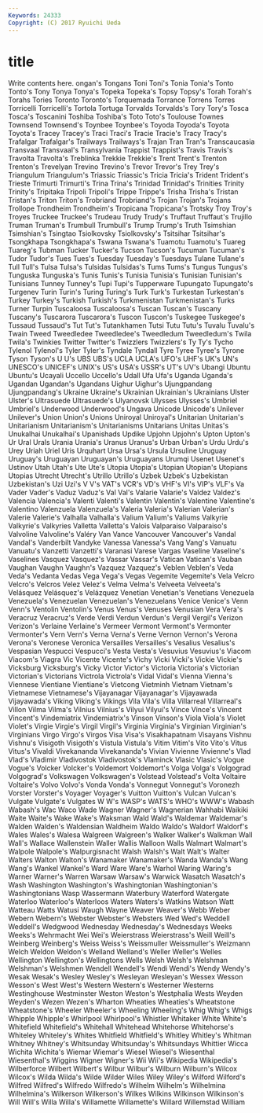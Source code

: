 ```yaml
---
Keywords: 24333 
Copyright: (C) 2017 Ryuichi Ueda
---
```


# title

Write contents here.
ongan's Tongans Toni Toni's Tonia Tonia's Tonto Tonto's Tony
Tonya Tonya's Topeka Topeka's Topsy Topsy's Torah Torah's Torahs Tories
Toronto Toronto's Torquemada Torrance Torrens Torres Torricelli Torricelli's Tortola Tortuga
Torvalds Torvalds's Tory Tory's Tosca Tosca's Toscanini Toshiba Toshiba's Toto
Toto's Toulouse Townes Townsend Townsend's Toynbee Toynbee's Toyoda Toyoda's Toyota
Toyota's Tracey Tracey's Traci Traci's Tracie Tracie's Tracy Tracy's Trafalgar
Trafalgar's Trailways Trailways's Trajan Tran Tran's Transcaucasia Transvaal Transvaal's Transylvania
Trappist Trappist's Travis Travis's Travolta Travolta's Treblinka Trekkie Trekkie's Trent
Trent's Trenton Trenton's Trevelyan Trevino Trevino's Trevor Trevor's Trey Trey's
Triangulum Triangulum's Triassic Triassic's Tricia Tricia's Trident Trident's Trieste Trimurti
Trimurti's Trina Trina's Trinidad Trinidad's Trinities Trinity Trinity's Tripitaka Tripoli
Tripoli's Trippe Trippe's Trisha Trisha's Tristan Tristan's Triton Triton's Trobriand
Trobriand's Trojan Trojan's Trojans Trollope Trondheim Trondheim's Tropicana Tropicana's Trotsky
Troy Troy's Troyes Truckee Truckee's Trudeau Trudy Trudy's Truffaut Truffaut's
Trujillo Truman Truman's Trumbull Trumbull's Trump Trump's Truth Tsimshian Tsimshian's
Tsingtao Tsiolkovsky Tsiolkovsky's Tsitsihar Tsitsihar's Tsongkhapa Tsongkhapa's Tswana Tswana's Tuamotu
Tuamotu's Tuareg Tuareg's Tubman Tucker Tucker's Tucson Tucson's Tucuman Tucuman's
Tudor Tudor's Tues Tues's Tuesday Tuesday's Tuesdays Tulane Tulane's Tull
Tull's Tulsa Tulsa's Tulsidas Tulsidas's Tums Tums's Tungus Tungus's Tunguska
Tunguska's Tunis Tunis's Tunisia Tunisia's Tunisian Tunisian's Tunisians Tunney Tunney's
Tupi Tupi's Tupperware Tupungato Tupungato's Turgenev Turin Turin's Turing Turing's
Turk Turk's Turkestan Turkestan's Turkey Turkey's Turkish Turkish's Turkmenistan Turkmenistan's
Turks Turner Turpin Tuscaloosa Tuscaloosa's Tuscan Tuscan's Tuscany Tuscany's Tuscarora
Tuscarora's Tuscon Tuscon's Tuskegee Tuskegee's Tussaud Tussaud's Tut Tut's Tutankhamen
Tutsi Tutu Tutu's Tuvalu Tuvalu's Twain Tweed Tweedledee Tweedledee's Tweedledum
Tweedledum's Twila Twila's Twinkies Twitter Twitter's Twizzlers Twizzlers's Ty Ty's
Tycho Tylenol Tylenol's Tyler Tyler's Tyndale Tyndall Tyre Tyree Tyree's
Tyrone Tyson Tyson's U U's UBS UBS's UCLA UCLA's UFO's
UHF's UK's UN's UNESCO's UNICEF's UNIX's US's USA's USSR's UT's
UV's Ubangi Ubuntu Ubuntu's Ucayali Uccello Uccello's Udall Ufa Ufa's
Uganda Uganda's Ugandan Ugandan's Ugandans Uighur Uighur's Ujungpandang Ujungpandang's Ukraine
Ukraine's Ukrainian Ukrainian's Ukrainians Ulster Ulster's Ultrasuede Ultrasuede's Ulyanovsk Ulysses
Ulysses's Umbriel Umbriel's Underwood Underwood's Ungava Unicode Unicode's Unilever Unilever's
Union Union's Unions Uniroyal Uniroyal's Unitarian Unitarian's Unitarianism Unitarianism's Unitarianisms
Unitarians Unitas Unitas's Unukalhai Unukalhai's Upanishads Updike Upjohn Upjohn's Upton
Upton's Ur Ural Urals Urania Urania's Uranus Uranus's Urban Urban's
Urdu Urdu's Urey Uriah Uriel Uris Urquhart Ursa Ursa's Ursula
Ursuline Uruguay Uruguay's Uruguayan Uruguayan's Uruguayans Urumqi Usenet Usenet's Ustinov
Utah Utah's Ute Ute's Utopia Utopia's Utopian Utopian's Utopians Utopias
Utrecht Utrecht's Utrillo Utrillo's Uzbek Uzbek's Uzbekistan Uzbekistan's Uzi Uzi's
V V's VAT's VCR's VD's VHF's VI's VIP's VLF's Va
Vader Vader's Vaduz Vaduz's Val Val's Valarie Valarie's Valdez Valdez's
Valencia Valencia's Valenti Valenti's Valentin Valentin's Valentine Valentine's Valentino Valenzuela
Valenzuela's Valeria Valeria's Valerian Valerian's Valerie Valerie's Valhalla Valhalla's Valium
Valium's Valiums Valkyrie Valkyrie's Valkyries Valletta Valletta's Valois Valparaiso Valparaiso's
Valvoline Valvoline's Valéry Van Vance Vancouver Vancouver's Vandal Vandal's Vanderbilt
Vandyke Vanessa Vanessa's Vang Vang's Vanuatu Vanuatu's Vanzetti Vanzetti's Varanasi
Varese Vargas Vaseline Vaseline's Vaselines Vasquez Vasquez's Vassar Vassar's Vatican
Vatican's Vauban Vaughan Vaughn Vaughn's Vazquez Vazquez's Veblen Veblen's Veda
Veda's Vedanta Vedas Vega Vega's Vegas Vegemite Vegemite's Vela Velcro
Velcro's Velcros Velez Velez's Velma Velma's Velveeta Velveeta's Velásquez Velásquez's
Velázquez Venetian Venetian's Venetians Venezuela Venezuela's Venezuelan Venezuelan's Venezuelans Venice
Venice's Venn Venn's Ventolin Ventolin's Venus Venus's Venuses Venusian Vera
Vera's Veracruz Veracruz's Verde Verdi Verdun Verdun's Vergil Vergil's Verizon
Verizon's Verlaine Verlaine's Vermeer Vermont Vermont's Vermonter Vermonter's Vern Vern's
Verna Verna's Verne Vernon Vernon's Verona Verona's Veronese Veronica Versailles
Versailles's Vesalius Vesalius's Vespasian Vespucci Vespucci's Vesta Vesta's Vesuvius Vesuvius's
Viacom Viacom's Viagra Vic Vicente Vicente's Vichy Vicki Vicki's Vickie
Vickie's Vicksburg Vicksburg's Vicky Victor Victor's Victoria Victoria's Victorian Victorian's
Victorians Victrola Victrola's Vidal Vidal's Vienna Vienna's Viennese Vientiane Vientiane's
Vietcong Vietminh Vietnam Vietnam's Vietnamese Vietnamese's Vijayanagar Vijayanagar's Vijayawada Vijayawada's
Viking Viking's Vikings Vila Vila's Villa Villarreal Villarreal's Villon Vilma
Vilma's Vilnius Vilnius's Vilyui Vilyui's Vince Vince's Vincent Vincent's Vindemiatrix
Vindemiatrix's Vinson Vinson's Viola Viola's Violet Violet's Virgie Virgie's Virgil
Virgil's Virginia Virginia's Virginian Virginian's Virginians Virgo Virgo's Virgos Visa
Visa's Visakhapatnam Visayans Vishnu Vishnu's Visigoth Visigoth's Vistula Vistula's Vitim
Vitim's Vito Vito's Vitus Vitus's Vivaldi Vivekananda Vivekananda's Vivian Vivienne
Vivienne's Vlad Vlad's Vladimir Vladivostok Vladivostok's Vlaminck Vlasic Vlasic's Vogue
Vogue's Volcker Volcker's Voldemort Voldemort's Volga Volga's Volgograd Volgograd's Volkswagen
Volkswagen's Volstead Volstead's Volta Voltaire Voltaire's Volvo Volvo's Vonda Vonda's
Vonnegut Vonnegut's Voronezh Vorster Vorster's Voyager Voyager's Vuitton Vuitton's Vulcan
Vulcan's Vulgate Vulgate's Vulgates W W's WASP's WATS's WHO's WWW's
Wabash Wabash's Wac Waco Wade Wagner Wagner's Wagnerian Wahhabi Waikiki
Waite Waite's Wake Wake's Waksman Wald Wald's Waldemar Waldemar's Walden
Walden's Waldensian Waldheim Waldo Waldo's Waldorf Waldorf's Wales Wales's Walesa
Walgreen Walgreen's Walker Walker's Walkman Wall Wall's Wallace Wallenstein Waller
Wallis Walloon Walls Walmart Walmart's Walpole Walpole's Walpurgisnacht Walsh Walsh's
Walt Walt's Walter Walters Walton Walton's Wanamaker Wanamaker's Wanda Wanda's
Wang Wang's Wankel Wankel's Ward Ware Ware's Warhol Waring Waring's
Warner Warner's Warren Warsaw Warsaw's Warwick Wasatch Wasatch's Wash Washington
Washington's Washingtonian Washingtonian's Washingtonians Wasp Wassermann Waterbury Waterford Watergate Waterloo
Waterloo's Waterloos Waters Waters's Watkins Watson Watt Watteau Watts Watusi
Waugh Wayne Weaver Weaver's Webb Weber Webern Webern's Webster Webster's
Websters Wed Wed's Weddell Weddell's Wedgwood Wednesday Wednesday's Wednesdays Weeks
Weeks's Wehrmacht Wei Wei's Weierstrass Weierstrass's Weill Weill's Weinberg Weinberg's
Weiss Weiss's Weissmuller Weissmuller's Weizmann Welch Weldon Weldon's Welland Welland's
Weller Weller's Welles Wellington Wellington's Wellingtons Wells Welsh Welsh's Welshman
Welshman's Welshmen Wendell Wendell's Wendi Wendi's Wendy Wendy's Wesak Wesak's
Wesley Wesley's Wesleyan Wesleyan's Wessex Wesson Wesson's West West's Western
Western's Westerner Westerns Westinghouse Westminster Weston Weston's Westphalia Wests Weyden
Weyden's Wezen Wezen's Wharton Wheaties Wheaties's Wheatstone Wheatstone's Wheeler Wheeler's
Wheeling Wheeling's Whig Whig's Whigs Whipple Whipple's Whirlpool Whirlpool's Whistler
Whitaker White White's Whitefield Whitefield's Whitehall Whitehead Whitehorse Whitehorse's Whiteley
Whiteley's Whites Whitfield Whitfield's Whitley Whitley's Whitman Whitney Whitney's Whitsunday
Whitsunday's Whitsundays Whittier Wicca Wichita Wichita's Wiemar Wiemar's Wiesel Wiesel's
Wiesenthal Wiesenthal's Wiggins Wigner Wigner's Wii Wii's Wikipedia Wikipedia's Wilberforce
Wilbert Wilbert's Wilbur Wilbur's Wilburn Wilburn's Wilcox Wilcox's Wilda Wilda's
Wilde Wilder Wiles Wiley Wiley's Wilford Wilford's Wilfred Wilfred's Wilfredo
Wilfredo's Wilhelm Wilhelm's Wilhelmina Wilhelmina's Wilkerson Wilkerson's Wilkes Wilkins Wilkinson
Wilkinson's Will Will's Willa Willa's Willamette Willamette's Willard Willemstad William
